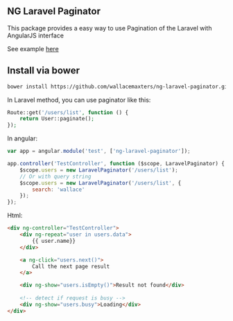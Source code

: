 ## NG Laravel Paginator

This package provides a easy way to use Pagination of the Laravel with AngularJS interface


See example [here](https://rawgit.com/wallacemaxters/ng-laravel-paginator/master/index.html)

## Install via bower

```bash
bower install https://github.com/wallacemaxters/ng-laravel-paginator.git
```


In Laravel method, you can use paginator like this:

```php
Route::get('/users/list', function () {        
    return User::paginate();
});
```

In angular:

```js
var app = angular.module('test', ['ng-laravel-paginator']);

app.controller('TestController', function ($scope, LaravelPaginator) {
    $scope.users = new LaravelPaginator('/users/list');
    // Or with query string
    $scope.users = new LaravelPaginator('/users/list', {
        search: 'wallace'
    });
});
```

Html:

```html
<div ng-controller="TestController">
    <div ng-repeat="user in users.data">
        {{ user.name}}
    </div>

    <a ng-click="users.next()">
        Call the next page result
    </a>

    <div ng-show="users.isEmpty()">Result not found</div>
    
    <!-- detect if request is busy -->
    <div ng-show="users.busy">Loading</div>
</div>
```



